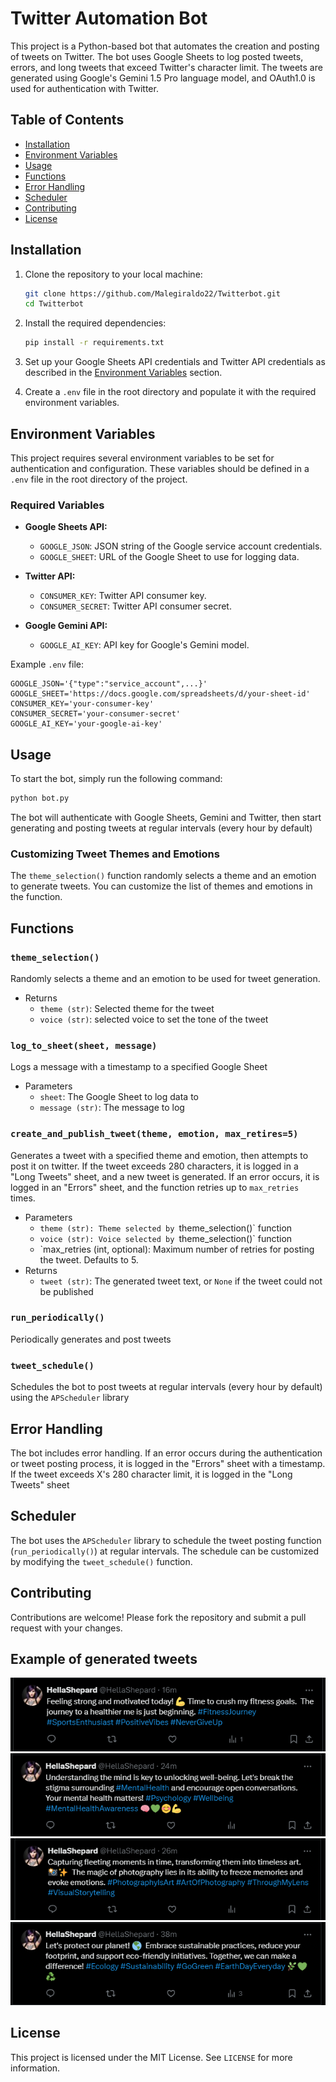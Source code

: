 # Twitter Automation Bot

This project is a Python-based bot that automates the creation and posting of tweets on Twitter. The bot uses Google Sheets to log posted tweets, errors, and long tweets that exceed Twitter's character limit. The tweets are generated using Google's Gemini 1.5 Pro language model, and OAuth1.0 is used for authentication with Twitter.

## Table of Contents

- [Installation](#installation)
- [Environment Variables](#environment-variables)
- [Usage](#usage)
- [Functions](#functions)
- [Error Handling](#error-handling)
- [Scheduler](#scheduler)
- [Contributing](#contributing)
- [License](#License)

## Installation

1. Clone the repository to your local machine:

    ```bash
    git clone https://github.com/Malegiraldo22/Twitterbot.git
    cd Twitterbot
    ```

2. Install the required dependencies:

    ```bash
    pip install -r requirements.txt
    ```

3. Set up your Google Sheets API credentials and Twitter API credentials as described in the [Environment Variables](#environment-variables) section.

4. Create a `.env` file in the root directory and populate it with the required environment variables.

## Environment Variables

This project requires several environment variables to be set for authentication and configuration. These variables should be defined in a `.env` file in the root directory of the project.

### Required Variables

- **Google Sheets API:**
    - `GOOGLE_JSON`: JSON string of the Google service account credentials.
    - `GOOGLE_SHEET`: URL of the Google Sheet to use for logging data.

- **Twitter API:**
    - `CONSUMER_KEY`: Twitter API consumer key.
    - `CONSUMER_SECRET`: Twitter API consumer secret.

- **Google Gemini API:**
    - `GOOGLE_AI_KEY`: API key for Google's Gemini model.

Example `.env` file:

```plaintext
GOOGLE_JSON='{"type":"service_account",...}'
GOOGLE_SHEET='https://docs.google.com/spreadsheets/d/your-sheet-id'
CONSUMER_KEY='your-consumer-key'
CONSUMER_SECRET='your-consumer-secret'
GOOGLE_AI_KEY='your-google-ai-key'
```
## Usage
To start the bot, simply run the following command:
```python
python bot.py
```
The bot will authenticate with Google Sheets, Gemini and Twitter, then start generating and posting tweets at regular intervals (every hour by default)

### Customizing Tweet Themes and Emotions
The `theme_selection()` function randomly selects a theme and an emotion to generate tweets. You can customize the list of themes and emotions in the function.

## Functions
### `theme_selection()`
Randomly selects a theme and an emotion to be used for tweet generation.
* Returns
    * `theme (str)`: Selected theme for the tweet
    * `voice (str)`: selected voice to set the tone of the tweet

### `log_to_sheet(sheet, message)`
Logs a message with a timestamp to a specified Google Sheet
* Parameters
    * `sheet`: The Google Sheet to log data to
    * `message (str)`: The message to log

### `create_and_publish_tweet(theme, emotion, max_retires=5)`
Generates a tweet with a specified theme and emotion, then attempts to post it on twitter. If the tweet exceeds 280 characters, it is logged in a "Long Tweets" sheet, and a new tweet is generated. If an error occurs, it is logged in an "Errors" sheet, and the function retries up to `max_retries` times.
* Parameters
    * `theme (str): Theme selected by `theme_selection()` function
    * `voice (str): Voice selected by `theme_selection()` function
    * `max_retries (int, optional): Maximum number of retries for posting the tweet. Defaults to 5.
* Returns
    * `tweet (str)`: The generated tweet text, or `None` if the tweet could not be published

### `run_periodically()`
Periodically generates and post tweets

### `tweet_schedule()`
Schedules the bot to post tweets at regular intervals (every hour by default) using the `APScheduler` library

## Error Handling
The bot includes error handling. If an error occurs during the authentication or tweet posting process, it is logged in the "Errors" sheet with a timestamp. If the tweet exceeds X's 280 character limit, it is logged in the "Long Tweets" sheet

## Scheduler
The bot uses the `APScheduler` library to schedule the tweet posting function (`run_periodically()`) at regular intervals. The schedule can be customized by modifying the `tweet_schedule()` function.

## Contributing
Contributions are welcome! Please fork the repository and submit a pull request with your changes.

## Example of generated tweets
![Example tweet](screenshots/Example1.png)
![Example tweet](screenshots/Example2.png)
![Example tweet](screenshots/Example3.png)
![Example tweet](screenshots/Example4.png)

## License

This project is licensed under the MIT License. See `LICENSE` for more information.